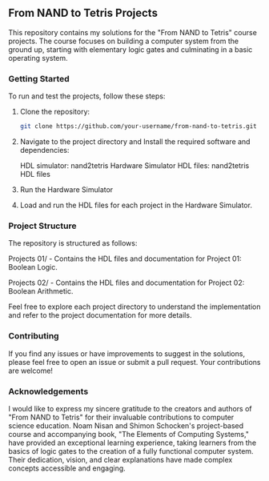 ## From NAND to Tetris Projects

This repository contains my solutions for the "From NAND to Tetris" course projects. The course focuses on building a computer system from the ground up, starting with elementary logic gates and culminating in a basic operating system.

### Getting Started

To run and test the projects, follow these steps:

1. Clone the repository:

   ```bash
   git clone https://github.com/your-username/from-nand-to-tetris.git

2. Navigate to the project directory and Install the required software and dependencies:

    HDL simulator: nand2tetris Hardware Simulator
    HDL files: nand2tetris HDL files

3. Run the Hardware Simulator

4. Load and run the HDL files for each project in the Hardware Simulator.

### Project Structure

The repository is structured as follows:

Projects 01/ - Contains the HDL files and documentation for Project 01: Boolean Logic.

Projects 02/ - Contains the HDL files and documentation for Project 02: Boolean Arithmetic.

Feel free to explore each project directory to understand the implementation and refer to the project documentation for more details.

### Contributing
If you find any issues or have improvements to suggest in the solutions, please feel free to open an issue or submit a pull request. Your contributions are welcome!

### Acknowledgements

I would like to express my sincere gratitude to the creators and authors of "From NAND to Tetris" for their invaluable contributions to computer science education. Noam Nisan and Shimon Schocken's project-based course and accompanying book, "The Elements of Computing Systems," have provided an exceptional learning experience, taking learners from the basics of logic gates to the creation of a fully functional computer system. Their dedication, vision, and clear explanations have made complex concepts accessible and engaging.    
